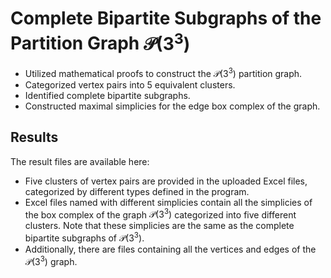 # Complete Bipartite Subgraphs of the Partition Graph $\mathcal{P}(3^3)$

- Utilized mathematical proofs to construct the $\mathcal{P}(3^3)$ partition graph.
- Categorized vertex pairs into 5 equivalent clusters.
- Identified complete bipartite subgraphs.
- Constructed maximal simplicies for the edge box complex of the graph.

## Results
The result files are available here:
- Five clusters of vertex pairs are provided in the uploaded Excel files, categorized by different types defined in the program.
- Excel files named with different simplicies contain all the simplicies of the box complex of the graph $\mathcal{P}(3^3)$ categorized into five different clusters. Note that these simplicies are the same as the complete bipartite subgraphs of $\mathcal{P}(3^3)$.
- Additionally, there are files containing all the vertices and edges of the $\mathcal{P}(3^3)$ graph.
